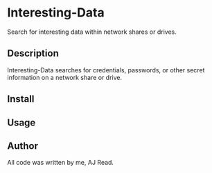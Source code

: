# Interesting-Data 

Search for interesting data within network shares or drives. 

## Description

Interesting-Data searches for credentials, passwords, or other secret information on a network share or drive. 

## Install 

## Usage

## Author 
All code was written by me, AJ Read. 